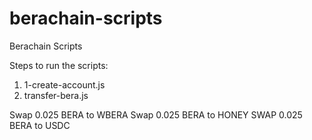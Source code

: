 # berachain-scripts
Berachain Scripts

Steps to run the scripts:
1. 1-create-account.js
2. transfer-bera.js

Swap 0.025 BERA to WBERA
Swap 0.025 BERA to HONEY
SWAP 0.025 BERA to USDC